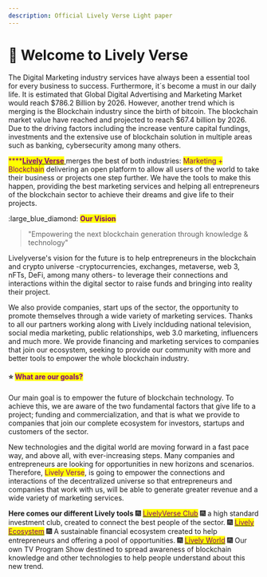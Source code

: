 ```yaml
---
description: Official Lively Verse Light paper
---
```


# 👋 Welcome to Lively Verse

The Digital Marketing industry services have always been a essential tool for every business to success. Furthermore, it´s become a must in our daily life. It is estimated that Global Digital Advertising and Marketing Market would reach $786.2 Billion by 2026. However, another trend which is merging is the Blockchain industry since the birth of bitcoin. The blockchain market value have reached and projected to reach $67.4 billion by 2026. Due to the driving factors including the increase venture capital fundings, investments and the extensive use of blockchain solution in multiple areas such as banking, cybersecurity among many others.&#x20;

<mark style="color:purple;">****</mark>[<mark style="color:purple;">**Lively Verse**</mark> ](https://livelyverse.io)merges the best of both industries: <mark style="color:purple;">Marketing + Blockchain</mark> delivering an open platform to allow all users of the world to take their business or projects one step further. We have the tools to make this happen, providing the best marketing services and helping all entrepreneurs of the blockchain sector to achieve their dreams and give life to their projects.&#x20;



:large\_blue\_diamond: <mark style="color:purple;">**Our Vision**</mark>&#x20;

> "Empowering the next blockchain generation through knowledge & technology"

Livelyverse's vision for the future is to help entrepreneurs in the blockchain and crypto universe -cryptocurrencies, exchanges, metaverse, web 3, nFTs, DeFi, among many others- to leverage their connections and interactions within the digital sector to raise funds and bringing into reality their project.&#x20;

We also provide companies, start ups of the sector, the opportunity to promote themselves through a wide variety of marketing services. Thanks to all our partners working along with Lively inclduding national television, social media marketing, public relationships, web 3.0 marketing, influencers and much more. We provide financing and marketing services to companies that join our ecosystem, seeking to provide our community with more and better tools to empower the whole blockchain industry.&#x20;

#### <mark style="color:purple;"></mark>:star: <mark style="color:purple;">What are our goals?</mark>

Our main goal is to empower the future of blockchain technology. To achieve this, we are aware of the two fundamental factors that give life to a project; funding and commercialization, and that is what we provide to companies that join our complete ecosystem for investors, startups and customers of the sector.&#x20;

New technologies and the digital world are moving forward in a fast pace way, and above all, with ever-increasing steps. Many companies and entrepreneurs are looking for opportunities in new horizons and scenarios. Therefore, <mark style="color:purple;">Lively Verse</mark>, is going to empower the connections and interactions of the decentralized universe so that entrepreneurs and companies that work with us, will be able to generate greater revenue and a wide variety of marketing services.&#x20;

**Here comes our different Lively tools** :fireworks: [<mark style="color:purple;">LivelyVerse Club</mark>](overview/livelyverse-club.md) :fireworks:  a high standard investment club, created to connect the best people of the sector.  :fireworks: [<mark style="color:purple;">Lively Ecosystem</mark>](overview/our-ecosystem.md) :fireworks:  A sustainable financial ecosystem created to help entrepreneurs and offering a pool of opportunities. :fireworks: [<mark style="color:purple;">Lively World</mark>](our-marketing-tools/lively-world.md) :fireworks:  Our own TV Program Show destined to spread awareness of blockchain knowledge and other technologies to help people understand about this new trend.&#x20;

